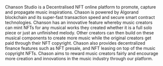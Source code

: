 Chanson Studio is a Decentralised NFT online platform to promote, capture and propagate music inspirations. Chason is powered by Algorand blockchain and its super-fast transaction speed and secure smart contract technologies. 
Chanson has an innovative feature whereby music creators can mint NFTs for any musical works they created whether it is a full solo piece or just an unfinished melody. Other creators can then build on these musical components to create more music while the original creators get paid through their NFT copyright.
Chason also provides decentralized finance features such as NFT presale, and NFT leasing on top of the music copyright NFTs.
Chason aims to reward music creators fairly and encourage more creation and innovations in the music industry through our platform.


